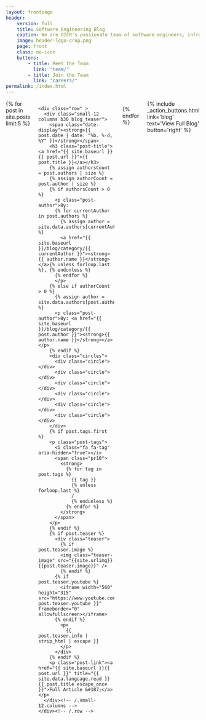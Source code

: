 ```yaml
---
layout: frontpage
header:
    version: full
    title: Software Engineering Blog
    caption: We are OICR's passionate team of software engineers, infrastructure specialists and bioinformaticians building tools to empower researchers in their endeavours to elucidate cancer. This blog allows us to share information about or cutting-edge technology, groundbreaking tools and upcoming events.
    image: header-logo-crop.png
    page: front
    class: no-icon
    buttons:
        - title: Meet the Team
          link: "team/"
        - title: Join the Team
          link: "careers/"
permalink: /index.html
---
```


<div class="large-8 columns posts">
  {% for post in site.posts limit:5 %}

    <div class="row" >
      <div class="small-12 columns b30 blog_teaser">
        <span class="date-display"><strong>{{ post.date | date: "%b. %-d, %Y" }}</strong></span>
        <h3 class="post-title"><a href="{{ site.baseurl }}{{ post.url }}">{{ post.title }}</a></h3>
        {% assign authorsCount = post.authors | size %}
        {% assign authorCount = post.author | size %}
        {% if authorsCount > 0 %}
          <p class="post-author">By:
          {% for currentAuthor in post.authors %}
            {% assign author = site.data.authors[currentAuthor] %}
            <a href="{{ site.baseurl }}/blog/category/{{ currentAuthor }}"><strong>{{ author.name }}</strong></a>{% unless forloop.last %}, {% endunless %}
          {% endfor %}
          </p>    
        {% else if authorCount > 0 %}
          {% assign author = site.data.authors[post.author] %}
          <p class="post-author">By: <a href="{{ site.baseurl }}/blog/category/{{ post.author }}"><strong>{{ author.name }}</strong></a></p>
        {% endif %}
        <div class="circles">
          <div class="circle"></div>
          <div class="circle"></div>
          <div class="circle"></div>
          <div class="circle"></div>
          <div class="circle"></div>
          <div class="circle"></div>
        </div>
        {% if post.tags.first %}
        <p class="post-tags">
          <i class="fa fa-tag" aria-hidden="true"></i>
          <span class="pr10">
            <strong>
              {% for tag in post.tags %}
                {{ tag }}
                {% unless forloop.last %}
                /
                {% endunless %}
              {% endfor %}
            </strong>
          </span>
        </p>
        {% endif %}
        {% if post.teaser %}
          <div class="teaser">
            {% if post.teaser.image %}
            <img class="teaser-image" src="{{site.urlimg}}{{post.teaser.image}}" />
            {% endif %}
          {% if post.teaser.youtube %}
            <iframe width="560" height="315" src="https://www.youtube.com/embed/{{ post.teaser.youtube }}" frameborder="0" allowfullscreen></iframe>
          {% endif %}            
            <p>
              {{ post.teaser.info | strip_html | escape }}
            </p>
          </div>
        {% endif %}
        <p class="post-link"><a href="{{ site.baseurl }}{{ post.url }}" title="{{ site.data.language.read }} {{ post.title escape_once }}">Full Article &#187;</a></p>
      </div><!-- /.small-12.columns -->
    </div><!-- /.row -->
  {% endfor %}
  <div class="row">
    <div class="columns">
      {% include _action_buttons.html link='blog' text='View Full Blog' button='right' %}
    </div>
  </div>
</div>
